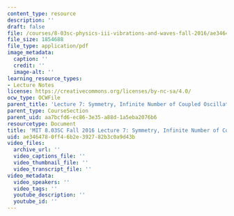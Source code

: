 ```yaml
---
content_type: resource
description: ''
draft: false
file: /courses/8-03sc-physics-iii-vibrations-and-waves-fall-2016/ae3464780ff46b2e392782b3c0a9d43b_MIT8_03SCF16_hw_Lec7.pdf
file_size: 1854688
file_type: application/pdf
image_metadata:
  caption: ''
  credit: ''
  image-alt: ''
learning_resource_types:
- Lecture Notes
license: https://creativecommons.org/licenses/by-nc-sa/4.0/
ocw_type: OCWFile
parent_title: 'Lecture 7: Symmetry, Infinite Number of Coupled Oscillators'
parent_type: CourseSection
parent_uid: aa7bcfd6-ec86-3e35-a88d-1a5eba2076b6
resourcetype: Document
title: 'MIT 8.03SC Fall 2016 Lecture 7: Symmetry, Infinite Number of Coupled Oscillators'
uid: ae346478-0ff4-6b2e-3927-82b3c0a9d43b
video_files:
  archive_url: ''
  video_captions_file: ''
  video_thumbnail_file: ''
  video_transcript_file: ''
video_metadata:
  video_speakers: ''
  video_tags: ''
  youtube_description: ''
  youtube_id: ''
---
```

